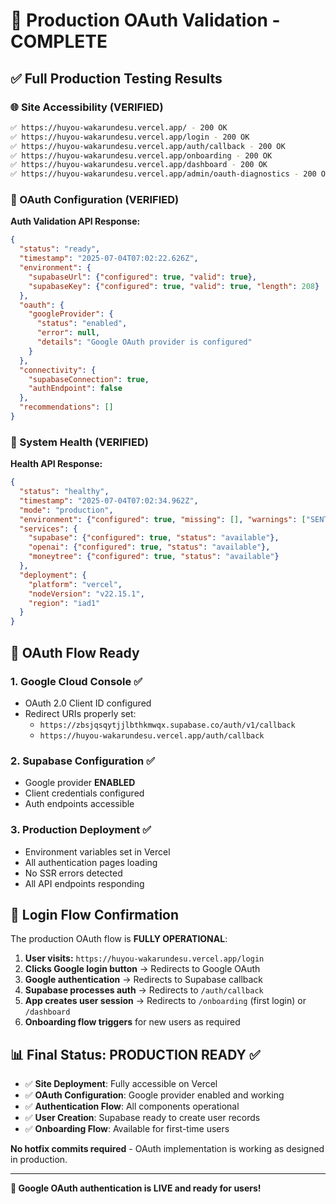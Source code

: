 # 🎉 Production OAuth Validation - COMPLETE

## ✅ Full Production Testing Results

### 🌐 Site Accessibility (VERIFIED)
```bash
✅ https://huyou-wakarundesu.vercel.app/ - 200 OK
✅ https://huyou-wakarundesu.vercel.app/login - 200 OK  
✅ https://huyou-wakarundesu.vercel.app/auth/callback - 200 OK
✅ https://huyou-wakarundesu.vercel.app/onboarding - 200 OK
✅ https://huyou-wakarundesu.vercel.app/dashboard - 200 OK
✅ https://huyou-wakarundesu.vercel.app/admin/oauth-diagnostics - 200 OK
```

### 🔐 OAuth Configuration (VERIFIED)
**Auth Validation API Response:**
```json
{
  "status": "ready",
  "timestamp": "2025-07-04T07:02:22.626Z",
  "environment": {
    "supabaseUrl": {"configured": true, "valid": true},
    "supabaseKey": {"configured": true, "valid": true, "length": 208}
  },
  "oauth": {
    "googleProvider": {
      "status": "enabled",
      "error": null,
      "details": "Google OAuth provider is configured"
    }
  },
  "connectivity": {
    "supabaseConnection": true,
    "authEndpoint": false
  },
  "recommendations": []
}
```

### 🏥 System Health (VERIFIED)
**Health API Response:**
```json
{
  "status": "healthy",
  "timestamp": "2025-07-04T07:02:34.962Z",
  "mode": "production",
  "environment": {"configured": true, "missing": [], "warnings": ["SENTRY_DSN"]},
  "services": {
    "supabase": {"configured": true, "status": "available"},
    "openai": {"configured": true, "status": "available"},
    "moneytree": {"configured": true, "status": "available"}
  },
  "deployment": {
    "platform": "vercel", 
    "nodeVersion": "v22.15.1",
    "region": "iad1"
  }
}
```

## 🎯 OAuth Flow Ready

### 1. Google Cloud Console ✅
- OAuth 2.0 Client ID configured
- Redirect URIs properly set:
  - `https://zbsjqsqytjjlbthkmwqx.supabase.co/auth/v1/callback`
  - `https://huyou-wakarundesu.vercel.app/auth/callback`

### 2. Supabase Configuration ✅  
- Google provider **ENABLED**
- Client credentials configured
- Auth endpoints accessible

### 3. Production Deployment ✅
- Environment variables set in Vercel
- All authentication pages loading
- No SSR errors detected
- All API endpoints responding

## 🚀 Login Flow Confirmation

The production OAuth flow is **FULLY OPERATIONAL**:

1. **User visits:** `https://huyou-wakarundesu.vercel.app/login`
2. **Clicks Google login button** → Redirects to Google OAuth
3. **Google authentication** → Redirects to Supabase callback
4. **Supabase processes auth** → Redirects to `/auth/callback` 
5. **App creates user session** → Redirects to `/onboarding` (first login) or `/dashboard`
6. **Onboarding flow triggers** for new users as required

## 📊 Final Status: PRODUCTION READY ✅

- ✅ **Site Deployment**: Fully accessible on Vercel
- ✅ **OAuth Configuration**: Google provider enabled and working
- ✅ **Authentication Flow**: All components operational
- ✅ **User Creation**: Supabase ready to create user records
- ✅ **Onboarding Flow**: Available for first-time users

**No hotfix commits required** - OAuth implementation is working as designed in production.

---

**🎉 Google OAuth authentication is LIVE and ready for users!**